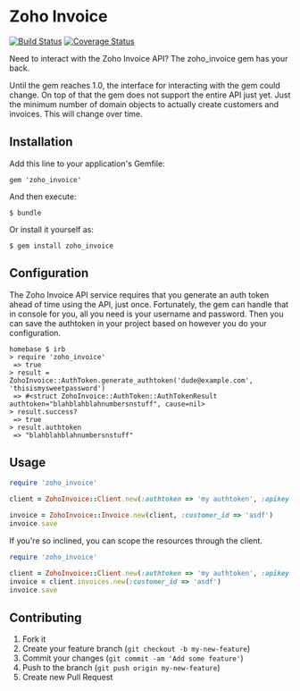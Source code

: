 # Zoho Invoice

[![Build Status](https://travis-ci.org/neovintage/zoho_invoice.png?branch=master)](https://travis-ci.org/neovintage/zoho_invoice)
[![Coverage Status](https://coveralls.io/repos/neovintage/zoho_invoice/badge.png?branch=master)](https://coveralls.io/r/neovintage/zoho_invoice)

Need to interact with the Zoho Invoice API?  The zoho_invoice gem has your back.

Until the gem reaches 1.0, the interface for interacting with the gem could change.  On top of that the gem does not support the entire API just yet.  Just the minimum number of domain objects to actually create customers and invoices.  This will change over time.

## Installation

Add this line to your application's Gemfile:

    gem 'zoho_invoice'

And then execute:

    $ bundle

Or install it yourself as:

    $ gem install zoho_invoice

## Configuration

The Zoho Invoice API service requires that you generate an auth token ahead of time using the API, just once.  Fortunately, the gem can handle that in console for you, all you need is your username and password.
Then you can save the authtoken in your project based on however you do your configuration.

```
homebase $ irb
> require 'zoho_invoice'
 => true
> result = ZohoInvoice::AuthToken.generate_authtoken('dude@example.com', 'thisismysweetpassword')
 => #<struct ZohoInvoice::AuthToken::AuthTokenResult authtoken="blahblahblahnumbersnstuff", cause=nil>
> result.success?
 => true
> result.authtoken
 => "blahblahblahnumbersnstuff"
```

## Usage

```ruby
require 'zoho_invoice'

client = ZohoInvoice::Client.new(:authtoken => 'my authtoken', :apikey => 'my apikey')

invoice = ZohoInvoice::Invoice.new(client, :customer_id => 'asdf')
invoice.save
```

If you're so inclined, you can scope the resources through the client.

```ruby
require 'zoho_invoice'

client = ZohoInvoice::Client.new(:authtoken => 'my authtoken', :apikey => 'my apikey')
invoice = client.invoices.new(:customer_id => 'asdf')
invoice.save
```

## Contributing

1. Fork it
2. Create your feature branch (`git checkout -b my-new-feature`)
3. Commit your changes (`git commit -am 'Add some feature'`)
4. Push to the branch (`git push origin my-new-feature`)
5. Create new Pull Request
